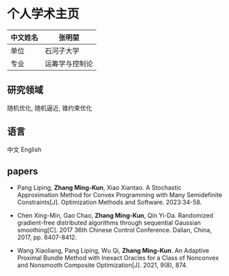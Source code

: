 # 个人学术主页

|中文姓名 | 张明堃|
|---|---|
|单位 |石河子大学| 
|专业|运筹学与控制论|


## 研究领域
随机优化, 随机逼近, 锥约束优化


## 语言
中文  English

## papers


* Pang Liping, **Zhang Ming-Kun**, Xiao Xiantao. A Stochastic Approximation Method for Convex Programming with Many Semidefinite Constraints[J]. Optimization Methods and Software. 2023:34-58.

* Chen Xing-Min, Gao Chao, **Zhang Ming-Kun**, Qin Yi-Da. Randomized gradient-free distributed algorithms through sequential Gaussian smoothing[C].  2017 36th Chinese Control Conference.  Dalian, China, 2017, pp. 8407-8412.

* Wang Xiaoliang, Pang Liping, Wu Qi, **Zhang Ming-Kun**. An Adaptive Proximal Bundle Method with Inexact Oracles for a Class of Nonconvex and Nonsmooth Composite Optimization[J].  2021, 9(8), 874.
